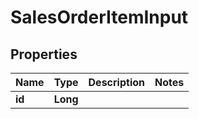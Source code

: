 
# SalesOrderItemInput

## Properties
Name | Type | Description | Notes
------------ | ------------- | ------------- | -------------
**id** | **Long** |  | 




